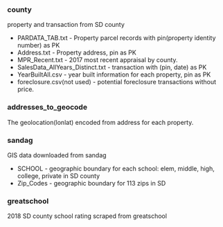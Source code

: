### county
property and transaction from SD county
* PARDATA_TAB.txt - Property parcel records with pin(property identity number) as PK
* Address.txt - Property address, pin as PK
* MPR_Recent.txt - 2017 most recent appraisal by county.
* SalesData_AllYears_Distinct.txt - transaction with (pin, date) as PK
* YearBuiltAll.csv - year built information for each property, pin as PK
* foreclosure.csv(not used) - potential foreclosure transactions without price.

### addresses_to_geocode
The geolocation(lonlat) encoded from address for each property.

### sandag
GIS data downloaded from sandag
* SCHOOL - geographic boundary for each school: elem, middle, high, college, private in SD county
* Zip_Codes - geographic boundary for 113 zips in SD

### greatschool
2018 SD county school rating scraped from greatschool
